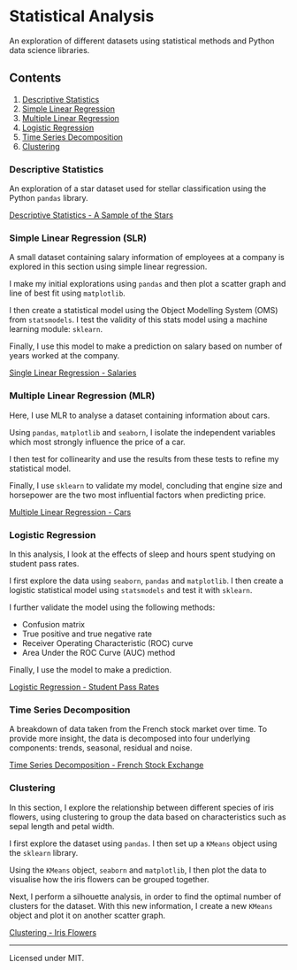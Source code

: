 # Statistical Analysis

An exploration of different datasets using statistical methods and Python data science libraries.

## Contents

1. [Descriptive Statistics](#descriptive-statistics)
1. [Simple Linear Regression](#simple-linear-regression-slr)
1. [Multiple Linear Regression](#multiple-linear-regression-mlr)
1. [Logistic Regression](#logistic-regression)
1. [Time Series Decomposition](#time-series-decomposition)
1. [Clustering](#clustering)

### Descriptive Statistics

An exploration of a star dataset used for stellar classification using the Python `pandas` library.

[Descriptive Statistics - A Sample of the Stars](/notebooks/descriptive_stats.ipynb)

### Simple Linear Regression (SLR)

A small dataset containing salary information of employees at a company is explored in this section using simple linear regression.

I make my initial explorations using `pandas` and then plot a scatter graph and line of best fit using `matplotlib`.

I then create a statistical model using the Object Modelling System (OMS) from `statsmodels`. I test the validity of this stats model using a machine learning module: `sklearn`.

Finally, I use this model to make a prediction on salary based on number of years worked at the company.

[Single Linear Regression - Salaries](/notebooks/simple_linear_regression.ipynb)

### Multiple Linear Regression (MLR)

Here, I use MLR to analyse a dataset containing information about cars.

Using `pandas`, `matplotlib` and `seaborn`, I isolate the independent variables which most strongly influence the price of a car.

I then test for collinearity and use the results from these tests to refine my statistical model.

Finally, I use `sklearn` to validate my model, concluding that engine size and horsepower are the two most influential factors when predicting price.

[Multiple Linear Regression - Cars](/notebooks/multiple_linear_regression.ipynb)

### Logistic Regression

In this analysis, I look at the effects of sleep and hours spent studying on student pass rates.

I first explore the data using `seaborn`, `pandas` and `matplotlib`. I then create a logistic statistical model using `statsmodels` and test it with `sklearn`.

I further validate the model using the following methods:

- Confusion matrix
- True positive and true negative rate
- Receiver Operating Characteristic (ROC) curve
- Area Under the ROC Curve (AUC) method

Finally, I use the model to make a prediction.

[Logistic Regression - Student Pass Rates](/notebooks/logistic_regression.ipynb)

### Time Series Decomposition

A breakdown of data taken from the French stock market over time. To provide more insight, the data is decomposed into four underlying components: trends, seasonal, residual and noise.

[Time Series Decomposition - French Stock Exchange](/notebooks/time_series_decomposition.ipynb)

### Clustering

In this section, I explore the relationship between different species of iris flowers, using clustering to group the data based on characteristics such as sepal length and petal width.

I first explore the dataset using `pandas`. I then set up a `KMeans` object using the `sklearn` library. 

Using the `KMeans` object, `seaborn` and `matplotlib`, I then plot the data to visualise how the iris flowers can be grouped together.

Next, I perform a silhouette analysis, in order to find the optimal number of clusters for the dataset. With this new information, I create a new `KMeans` object and plot it on another scatter graph.

[Clustering - Iris Flowers](/notebooks/clustering_kmeans.ipynb)

<hr>

Licensed under MIT.

